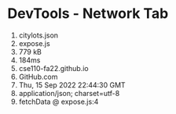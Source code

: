 # DevTools - Network Tab
1. citylots.json
2. expose.js
3. 779 kB
4. 184ms 
5. cse110-fa22.github.io
6. GitHub.com
7. Thu, 15 Sep 2022 22:44:30 GMT
8. application/json; charset=utf-8
9. fetchData @ expose.js:4